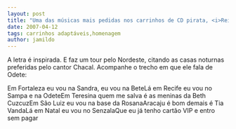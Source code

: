 ```yaml
---
layout: post
title: "Uma das músicas mais pedidas nos carrinhos de CD pirata, <i>Rei do Cabaré</i> faz homenagem a Odete "
date: 2007-04-12
tags: carrinhos adaptáveis,homenagem
author: jamildo
---
```

A letra &eacute; inspirada. E faz um tour pelo Nordeste, citando as casas noturnas preferidas pelo cantor Chacal. Acompanhe o trecho em que ele fala de Odete:

Em Fortaleza eu vou na Sandra, eu vou na BeteL&aacute; em Recife eu vou no Sampa e na OdeteEm Teresina quem me salva &eacute; as meninas da Beth CuzcuzEm S&atilde;o Luiz eu vou na base da RosanaAracaju &eacute; bom demais &eacute; Tia VandaL&aacute; em Natal eu vou no SenzalaQue eu j&aacute; tenho cart&atilde;o VIP e entro sem pagar

&nbsp;

&nbsp;